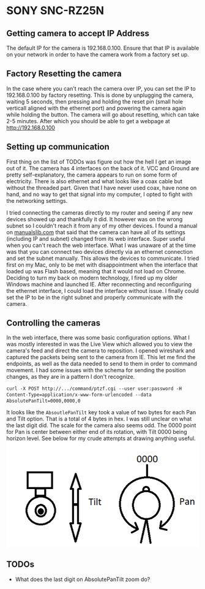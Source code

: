 # SONY SNC-RZ25N


## Getting camera to accept IP Address
The default IP for the camera is 192.168.0.100. Ensure that that IP is available on your network in order to have the camera work from a factory set up. 


## Factory Resetting the camera
In the case where you can't reach the camera over IP, you can set the IP to 192.168.0.100 by factory resetting. This is done by unplugging the 
camera, waiting 5 seconds, then pressing and holding the reset pin (small hole verticall aligned with the ethernet port) and powering the 
camera again while holding the button. The camera will go about resetting, which can take 2-5 minutes. After which you should be able to get a webpage
at http://192.168.0.100


## Setting up communication

First thing on the list of TODOs was figure out how the hell I get an image out of it. The camera has 4 interfaces on the back of it.
VCC and Ground are pretty self-explanatory, the camera appears to run on some form of electricity. There is also ethernet and what looks like 
a coax cable but without the threaded part. Given that I have never used coax, have none on hand, and no way to get that signal into my computer, I opted to fight with 
the networking settings.

I tried connecting the cameras directly to my router and seeing if any new devices showed up and thankfully it did. It however was on the wrong subnet 
so I couldn't reach it from any of my other devices. I found a manual on [manualslib.com](https://www.manualslib.com/manual/325135/Sony-Ipela-Snc-Rz25n.html#product-SNC-RZ25N%20-%20Network%20Camera)
that said that the camera can have all of its settings (including IP and subnet) changed from its web interface. Super useful when you can't reach the web interface. 
What I was unaware of at the time was that you can connect two devices directly via an ethernet connection and set the subnet manually. This allows the 
devices to communicate. I tried first on my Mac, only to be met with disappointment when the interface that loaded up was Flash based, meaning that it would not load
on Chrome. Deciding to turn my back on modern technology, I fired up my older Windows machine and launched IE. After reconnecting and reconfiguring the ethernet interface,
I could load the interface without issue. I finally could set the IP to be in the right subnet and properly communicate with the camera.

## Controlling the cameras

In the web interface, there was some basic configuration options. What I was mostly interested in was the Live View which
allowed you to view the camera's feed and direct the camera to reposition. I opened wireshark and captured the packets being sent to the camera
from IE. This let me find the endpoints, as well as the data needed to send to them in order to command movement. I had some issues
with the schema for sending the position changes, as they are in a pattern I don't recognize. 
```text
curl -X POST http://.../command/ptzf.cgi --user user:password -H Content-Type=application/x-www-form-urlencoded --data AbsolutePanTilt=0000,0000,0
```
It looks like the `AbsoutlePanTilt` key took a value of two bytes for each Pan and Tilt option. That is a total of 4 bytes in hex. I was still unclear on what the last
digit did. The scale for the camera also seems odd. The 0000 point for Pan is center between either end of its rotation, with Tilt 
0000 being horizon level. See below for my crude attempts at drawing anything useful.
![Camera Movement Range](https://github.com/Tylermarques/Sony-SNC-RZ25N/blob/master/images/Camera_movement.png)

## TODOs
- What does the last digit on AbsolutePanTilt zoom do?

